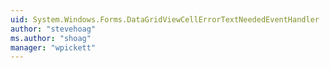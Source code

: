 ```yaml
---
uid: System.Windows.Forms.DataGridViewCellErrorTextNeededEventHandler
author: "stevehoag"
ms.author: "shoag"
manager: "wpickett"
---
```

